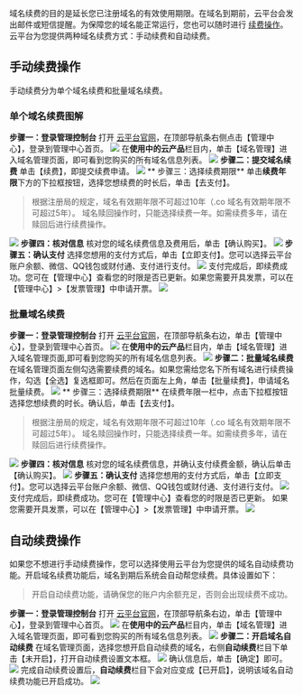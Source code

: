 域名续费的目的是延长您已注册域名的有效使用期限。在域名到期前，云平台会发出邮件或短信提醒。为保障您的域名能正常运行，您也可以随时进行 [续费操作](http://console.tce.fsphere.cn/domain)。
云平台为您提供两种域名续费方式：手动续费和自动续费。

## 手动续费操作
手动续费分为单个域名续费和批量域名续费。
### 单个域名续费图解
**步骤一：登录管理控制台**
打开 [云平台官网](http://tce.fsphere.cn/)，在顶部导航条右侧点击【管理中心】，登录到管理中心首页。
![](https:https:http://imgcache.tce.fsphere.cn/image/mc.qcloudimg.com/static/img/93b74a8e306f5f05dfcaf89abeef523d/image.png)
在**使用中的云产品**栏目内，单击【域名管理】进入域名管理页面，即可看到您购买的所有域名信息列表。
![](https:https:http://imgcache.tce.fsphere.cn/image/mc.qcloudimg.com/static/img/da4ba43894682972815e6deb5f040e50/image.png)
**步骤二：提交域名续费**
单击【续费】，即提交续费申请。
![](http://imgcache.tce.fsphere.cn/image/mc.qcloudimg.com/static/img/7ec83382ff92f62c81b2204652830c29/image.png)
** 步骤三：选择续费期限**
单击**续费年限**下方的下拉框按钮，选择您想续费的时长后，单击【去支付】。
>根据注册局的规定，域名有效期年限不可超过10年（.co 域名有效期年限不可超过5年）。
>域名赎回操作时，只能选择续费一年。如需续费多年，请在赎回后进行续费操作。

![](http://imgcache.tce.fsphere.cn/image/mc.qcloudimg.com/static/img/6b582270784dd6cf96fc5ff9e01a3557/image.png)
**步骤四：核对信息**
核对您的域名续费信息及费用后，单击【确认购买】。
![](http://imgcache.tce.fsphere.cn/image/mc.qcloudimg.com/static/img/d1e276c3fcc2f09e9089db7c56f5e365/image.png)
 **步骤五：确认支付**
选择您想用的支付方式后，单击【立即支付】。您可以选择云平台账户余额、微信、QQ钱包或财付通、支付进行支付。
![](http://imgcache.tce.fsphere.cn/image/mc.qcloudimg.com/static/img/be1df5d5126f5e6e39c8ac052cc547b5/image.png)
支付完成后，即续费成功。您可在【管理中心】查看您的时限是否已更新。如果您需要开具发票，可以在【管理中心】>【发票管理】中申请开票。
![](http://imgcache.tce.fsphere.cn/image/mc.qcloudimg.com/static/img/d3b71da5e2855f6eab93e1197e7f62b2/image.png)


### 批量域名续费
**步骤一：登录管理控制台**
打开 [云平台官网](http://tce.fsphere.cn/)，在顶部导航条右边，单击【管理中心】，登录到管理中心首页。
![](https:https:http://imgcache.tce.fsphere.cn/image/mc.qcloudimg.com/static/img/93b74a8e306f5f05dfcaf89abeef523d/image.png)
在**使用中的云产品**栏目内，单击【域名管理】进入域名管理页面,即可看到您购买的所有域名信息列表。
![](https:https:http://imgcache.tce.fsphere.cn/image/mc.qcloudimg.com/static/img/da4ba43894682972815e6deb5f040e50/image.png)
**步骤二：批量域名续费**
在域名管理页面左侧勾选需要续费的域名。如果您需给您名下所有域名进行续费操作，勾选【全选】复选框即可。然后在页面左上角，单击【批量续费】，申请域名批量续费。
![](http://imgcache.tce.fsphere.cn/image/mc.qcloudimg.com/static/img/d8b3981e6a945ddecdfb55088ac724ec/image.png)
** 步骤三：选择续费期限**
在续费年限一栏中，点击下拉框按钮选择您想续费的时长。确认后，单击【去支付】。
>根据注册局的规定，域名有效期年限不可超过10年（.co 域名有效期年限不可超过5年）。
>域名赎回操作时，只能选择续费一年。如需续费多年，请在赎回后进行续费操作。

![](http://imgcache.tce.fsphere.cn/image/mc.qcloudimg.com/static/img/3686b2eea06e848c898f5eba308b4d3e/image.png)
**步骤四：核对信息**
核对您的域名续费信息，并确认支付续费金额，确认后单击【确认购买】。
![](http://imgcache.tce.fsphere.cn/image/mc.qcloudimg.com/static/img/6d5f6de12b75bc245d4f39041a4df00e/image.png)
 **步骤五：确认支付**
选择您想用的支付方式后，单击【立即支付】。您可以选择云平台账户余额、微信、QQ钱包或财付通、支付进行支付。
![](http://imgcache.tce.fsphere.cn/image/mc.qcloudimg.com/static/img/05b9a0907ca013fdc7a6caae8c2201a1/image.png)
支付完成后，即续费成功。您可在【管理中心】查看您的时限是否已更新。
如果您需要开具发票，可以在【管理中心】>【发票管理】中申请开票。
![](http://imgcache.tce.fsphere.cn/image/mc.qcloudimg.com/static/img/a6565b1893a49832cc452ea5b33fe523/image.png)

## 自动续费操作
如果您不想进行手动续费操作，您可以选择使用云平台为您提供的域名自动续费功能。开启域名续费功能后，域名到期后系统会自动帮您续费。具体设置如下：
>开启自动续费功能，请确保您的账户内余额充足，否则会出现续费不成功。

**步骤一：登录管理控制台**
打开 [云平台官网](http://tce.fsphere.cn/)，在顶部导航条右边，单击【管理中心】，登录到管理中心首页。
![](https:https:http://imgcache.tce.fsphere.cn/image/mc.qcloudimg.com/static/img/93b74a8e306f5f05dfcaf89abeef523d/image.png)
在**使用中的云产品**栏目内，单击【域名管理】进入域名管理页面，即可看到您购买的所有域名信息列表。
![](https:https:http://imgcache.tce.fsphere.cn/image/mc.qcloudimg.com/static/img/da4ba43894682972815e6deb5f040e50/image.png)
**步骤二：开启域名自动续费**
在域名管理页面，选择您想开启自动续费的域名，右侧**自动续费**栏目下单击【未开启】，打开自动续费设置文本框。
![](http://imgcache.tce.fsphere.cn/image/mc.qcloudimg.com/static/img/f5685c81a2e9869f1ebc3247647b40f4/image.png)
确认信息后，单击【确定】即可。
![](http://imgcache.tce.fsphere.cn/image/mc.qcloudimg.com/static/img/0310b3a3fa9d5c8b5ac8cc362973f851/image.png)
完成自动续费设置后，**自动续费**栏目下会对应变成【已开启】，说明该域名自动续费功能已开启成功。
![](http://imgcache.tce.fsphere.cn/image/mc.qcloudimg.com/static/img/ad40d44ec59f9aa84f912b97e994f1d0/image.png)


